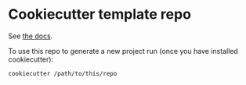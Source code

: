 # Cookiecutter template repo

See [the docs](https://cookiecutter.readthedocs.io/en/2.0.2/overview.html).

To use this repo to generate a new project run (once you have installed cookiecutter):

```
cookiecutter /path/to/this/repo
```	
